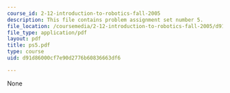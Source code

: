 ```yaml
---
course_id: 2-12-introduction-to-robotics-fall-2005
description: This file contains problem assignment set number 5.
file_location: /coursemedia/2-12-introduction-to-robotics-fall-2005/d91d86000cf7e90d2776b60836663df6_ps5.pdf
file_type: application/pdf
layout: pdf
title: ps5.pdf
type: course
uid: d91d86000cf7e90d2776b60836663df6

---
```

None